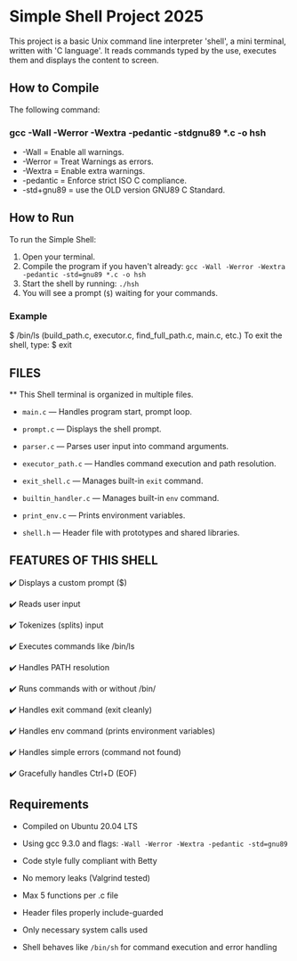 # Simple Shell Project 2025 

This project is a basic Unix command line interpreter 'shell', a mini terminal, written with 'C language'. It reads commands typed by the use, executes them and displays the content to screen.

## How to Compile

The following command:

### gcc -Wall -Werror -Wextra -pedantic -stdgnu89 *.c -o hsh

* -Wall = Enable all warnings.
* -Werror = Treat Warnings as errors.
* -Wextra = Enable extra warnings.
* -pedantic = Enforce strict ISO C compliance.
* -std+gnu89 = use the OLD version GNU89 C Standard.

## How to Run

To run the Simple Shell:

1. Open your terminal.
2. Compile the program if you haven't already:
`gcc -Wall -Werror -Wextra -pedantic -std=gnu89 *.c -o hsh`
3. Start the shell by running:
`./hsh`
4. You will see a prompt (`$`) waiting for your commands.

### Example

$ /bin/ls
(build_path.c, executor.c, find_full_path.c, main.c, etc.)
To exit the shell, type:
$ exit

## FILES
** This Shell terminal is organized in multiple files. 

- `main.c` — Handles program start, prompt loop.

- `prompt.c` — Displays the shell prompt.

- `parser.c` — Parses user input into command arguments.

- `executor_path.c` — Handles command execution and path resolution.

- `exit_shell.c` — Manages built-in `exit` command.

- `builtin_handler.c` — Manages built-in `env` command.

- `print_env.c` — Prints environment variables.

- `shell.h` — Header file with prototypes and shared libraries.


## FEATURES OF THIS SHELL

✔️  Displays a custom prompt ($)

✔️  Reads user input

✔️  Tokenizes (splits) input

✔️  Executes commands like /bin/ls

✔️  Handles PATH resolution

✔️  Runs commands with or without /bin/

✔️  Handles exit command (exit cleanly)

✔️  Handles env command (prints environment variables)

✔️  Handles simple errors (command not found)

✔️  Gracefully handles Ctrl+D (EOF)


## Requirements

- Compiled on Ubuntu 20.04 LTS

- Using gcc 9.3.0 and flags: `-Wall -Werror -Wextra -pedantic -std=gnu89`

- Code style fully compliant with Betty

- No memory leaks (Valgrind tested)

- Max 5 functions per .c file

- Header files properly include-guarded

- Only necessary system calls used

- Shell behaves like `/bin/sh` for command execution and error handling
